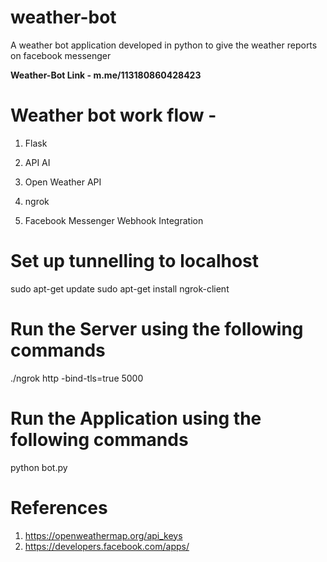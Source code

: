 # weather-bot
A weather bot application developed in python to give the weather reports on facebook messenger

<b> Weather-Bot Link - <a>m.me/113180860428423</a> </b>

# Weather bot work flow -

1. Flask

2. API AI

3. Open Weather API

4. ngrok

5. Facebook Messenger Webhook Integration

# Set up tunnelling to localhost

sudo apt-get update
sudo apt-get install ngrok-client

# Run the Server using the following commands

./ngrok http -bind-tls=true 5000


# Run the Application using the following commands

python bot.py


# References

1. <a>https://openweathermap.org/api_keys</a>
2. <a>https://developers.facebook.com/apps/</a>